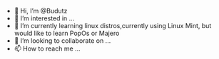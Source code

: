 - 👋 Hi, I’m @Budutz
- 👀 I’m interested in ...
- 🌱 I’m currently learning linux distros,currently using Linux Mint, but would like to learn PopOs or Majero
- 💞️ I’m looking to collaborate on ...
- 📫 How to reach me ...

<!---
Budutz/Budutz is a ✨ special ✨ repository because its `README.md` (this file) appears on your GitHub profile.
You can click the Preview link to take a look at your changes.
--->
